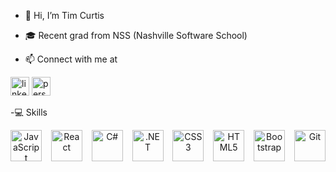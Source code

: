 - 👋 Hi, I’m Tim Curtis
- 🎓 Recent grad from NSS (Nashville Software School)

- 📫 Connect with me at
<div>
  <a href="https://www.linkedin.com/in/william-t-curtis/" target="_blank" style="text-decoration: none; &:hover {text-decoration: none;}">
    <img src="https://img.shields.io/badge/linkedin-%231E77B5.svg?&style=for-the-badge&logo=linkedin&logo" alt="linkedin" height="30" />
  </a>  
  <a href="https://tcurtis97.github.io/" target="_blank" style="text-decoration: none; &:hover {text-decoration: none;}">
    <img src="https://img.shields.io/badge/Tims's%20Personal%20Website-teal" alt="personal site" height="30" />
  </a>
</div>


-💻 Skills 
<div align="center" style="display: flex; justify-content: space-between;">
  <img src="https://profilinator.rishav.dev/skills-assets/javascript-original.svg" alt="JavaScript" height="50" />
  <img src="https://profilinator.rishav.dev/skills-assets/react-original-wordmark.svg" alt="React" height="50" />
  <img src="https://profilinator.rishav.dev/skills-assets/csharp-original.svg" alt="C#" height="50" />
  <img src="https://profilinator.rishav.dev/skills-assets/dot-net-original-wordmark.svg" alt=".NET" height="50" />
  <img src="https://profilinator.rishav.dev/skills-assets/css3-original-wordmark.svg" alt="CSS3" height="50" />
  <img src="https://profilinator.rishav.dev/skills-assets/html5-original-wordmark.svg" alt="HTML5" height="50" />
  <img src="https://profilinator.rishav.dev/skills-assets/bootstrap-plain.svg" alt="Bootstrap" height="50" />
  <img src="https://profilinator.rishav.dev/skills-assets/git-scm-icon.svg" alt="Git" height="50" />
</div>
